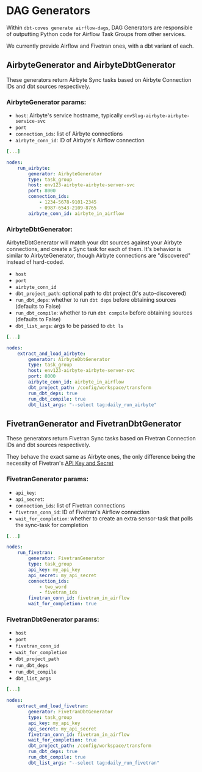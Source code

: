 # DAG Generators

Within `dbt-coves generate airflow-dags`, DAG Generators are responsible of outputting Python code for Airflow Task Groups from other services.

We currently provide Airflow and Fivetran ones, with a dbt variant of each.

## AirbyteGenerator and AirbyteDbtGenerator

These generators return Airbyte Sync tasks based on Airbyte Connection IDs and dbt sources respectively.

### AirbyteGenerator params:

- `host`: Airbyte's service hostname, typically `envSlug-airbyte-airbyte-service-svc`
- `port`
- `connection_ids`: list of Airbyte connections
- `airbyte_conn_id`: ID of Airbyte's Airflow connection

```yaml
[...]

nodes:
    run_airbyte:
        generator: AirbyteGenerator
        type: task_group
        host: env123-airbyte-airbyte-server-svc
        port: 8000
        connection_ids:
            - 1234-5678-9101-2345
            - 0987-6543-2109-8765
        airbyte_conn_id: airbyte_in_airflow
```

### AirbyteDbtGenerator:

AirbyteDbtGenerator will match your dbt sources against your Airbyte connections, and create a Sync task for each of them. It's behavior is similar to AirbyteGenerator, though Airbyte connections are "discovered" instead of hard-coded.

- `host`
- `port`
- `airbyte_conn_id`
- `dbt_project_path`: optional path to dbt project (it's auto-discovered)
- `run_dbt_deps`: whether to run `dbt deps` before obtaining sources (defaults to False)
- `run_dbt_compile`: whether to run `dbt compile` before obtaining sources (defaults to False)
- `dbt_list_args`: args to be passed to `dbt ls`

```yaml
[...]

nodes:
    extract_and_load_airbyte:
        generator: AirbyteDbtGenerator
        type: task_group
        host: env123-airbyte-airbyte-server-svc
        port: 8000
        airbyte_conn_id: airbyte_in_airflow
        dbt_project_path: /config/workspace/transform
        run_dbt_deps: true
        run_dbt_compile: true
        dbt_list_args: "--select tag:daily_run_airbyte"

```

## FivetranGenerator and FivetranDbtGenerator

These generators return Fivetran Sync tasks based on Fivetran Connection IDs and dbt sources respectively.

They behave the exact same as Airbyte ones, the only difference being the necessity of Fivetran's [API Key and Secret](https://fivetran.com/docs/rest-api/getting-started)

### FivetranGenerator params:

- `api_key`:
- `api_secret`:
- `connection_ids`: list of Fivetran connections
- `fivetran_conn_id`: ID of Fivetran's Airflow connection
- `wait_for_completion`: whether to create an extra sensor-task that polls the sync-task for completion

```yaml
[...]

nodes:
    run_fivetran:
        generator: FivetranGenerator
        type: task_group
        api_key: my_api_key
        api_secret: my_api_secret
        connection_ids:
            - two_word
            - fivetran_ids
        fivetran_conn_id: fivetran_in_airflow
        wait_for_completion: true
```

### FivetranDbtGenerator params:

- `host`
- `port`
- `fivetran_conn_id`
- `wait_for_completion`
- `dbt_project_path`
- `run_dbt_deps`
- `run_dbt_compile`
- `dbt_list_args`

```yaml
[...]

nodes:
    extract_and_load_fivetran:
        generator: FivetranDbtGenerator
        type: task_group
        api_key: my_api_key
        api_secret: my_api_secret
        fivetran_conn_id: fivetran_in_airflow
        wait_for_completion: true
        dbt_project_path: /config/workspace/transform
        run_dbt_deps: true
        run_dbt_compile: true
        dbt_list_args: "--select tag:daily_run_fivetran"

```
